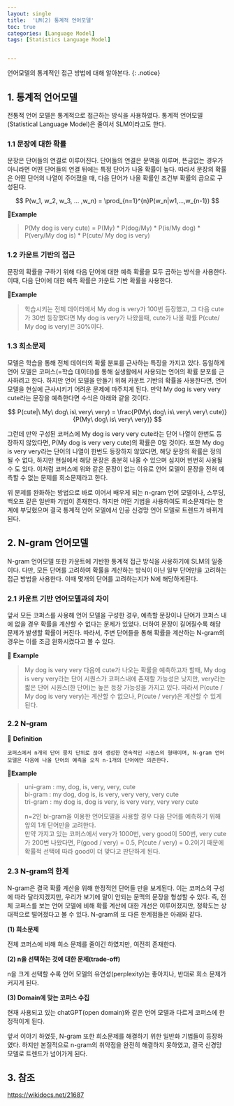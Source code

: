 ```yaml
---
layout: single
title:  'LM(2) 통계적 언어모델'
toc: true
categories: [Language Model]
tags: [Statistics Language Model]


---
```


언어모델의 통계적인 접근 방법에 대해 알아본다.
{: .notice}

##  1. 통계적 언어모델

전통적 언어 모델은 통계적으로 접근하는 방식을 사용하였다. 통계적 언어모델(Statistical Language Model)은 줄여서 SLM이라고도 한다.

### 1.1 문장에 대한 확률

문장은 단어들의 연결로 이루어진다. 단어들의 연결은 문맥을 이루며, 뜬금없는 경우가 아니라면 어떤 단어들의 연결 뒤에는 특정 단어가 나올 확률이 높다. 따라서 문장의 확률은 어떤 단어의 나열이 주어졌을 때, 다음 단어가 나올 확률인 조건부 확률의 곱으로 구성된다.


$$
P(w_1, w_2, w_3, ... ,w_n) = \prod_{n=1}^{n}P(w_n|w1,...,w_{n-1})
$$


📍**Example**

> P(My dog is very cute) = P(My) * P(dog/My) * P(is/My dog) * P(very/My dog is) * P(cute/ My dog is very)



### 1.2 카운트 기반의 접근

문장의 확률을 구하기 위해 다음 단어에 대한 예측 확률을 모두 곱하는 방식을 사용한다. 이때, 다음 단어에 대한 예측 확률은 카운트 기반 확률을 사용한다. 



📍**Example**

> 학습시키는 전체 데이터에서 My dog is very가 100번 등장했고, 그 다음 cute가 30번 등장했다면 My dog is very가 나왔을때, cute가 나올 확률 P(cute/ My dog is very)은 30%이다.



### 1.3 희소문제

모델은 학습을 통해 전체 데이터의 확률 분포를 근사하는 특징을 가지고 있다. 동일하게 언어 모델은 코퍼스(=학습 데이터)를 통해 실생활에서 사용되는 언어의 확률 분포를 근사하려고 한다. 하지만 언어 모델을 만들기 위해 카운트 기반의 확률을 사용한다면, 언어 모델을 현실에 근사시키기 어려운 문제에 마주치게 된다. 만약 My dog is very very cute라는 문장을 예측한다면 수식은 아래와 같을 것이다.


$$
P(cute|\ My\ dog\ is\ very\ very) = \frac{P(My\ dog\ is\ very\ very\ cute)}{P(My\ dog\ is\ very\ very)}
$$


그런데 만약 구성된 코퍼스에 My dog is very very cute라는 단어 나열이 한번도 등장하지 않았다면, P(My dog is very very cute)의 확률은 0일 것이다. 또한 My dog is very very라는 단어의 나열이 한번도 등장하지 않았다면, 해당 문장의 확률은 정의 될 수 없다, 하지만 현실에서 해당 문장은 충분히 나올 수 있으며 심지어 빈번히 사용될 수 도 있다. 이처럼 코퍼스에 위와 같은 문장이 없는 이유로 언어 모델이 문장을 전혀 예측할 수 없는 문제를 희소문제라고 한다.

위 문제를 완화하는 방법으로 바로 이어서 배우게 되는 n-gram 언어 모델이나, 스무딩, 백오프 같은 일반화 기법이 존재한다. 하지만 어떤 기법을 사용하여도 희소문제라는 한계에 부딪혔으며 결국 통계적 언어 모델에서 인공 신경망 언어 모델로 트렌드가 바뀌게 된다.

## 2. N-gram 언어모델

N-gram 언어모델 또한 카운트에 기반한 통계적 접근 방식을 사용하기에 SLM의 일종이다. 다만, 모든 단어를 고려하여 확률을 계산하는 방식이 아닌 일부 단어만을 고려하는 접근 방법을 사용한다. 이때 몇개의 단어를 고려하는지가 N에 해당하게된다.

### 2.1 카운트 기반 언어모델과의 차이

앞서 모든 코퍼스를 사용해 언어 모델을 구성한 경우, 예측할 문장이나 단어가 코퍼스 내에 없을 경우 확률을 계산할 수 없다는 문제가 있었다. 더하여 문장이 길어질수록 해당 문제가 발생할 확률이 커진다. 따라서, 주변 단어들을 통해 확률을 계산하는 N-gram의 경우는 이를 조금 완화시켰다고 볼 수 있다.

📍 **Example**

> My dog is very very 다음에 cute가 나오는 확률을 예측하고자 할때, My dog is very very라는 단어 시퀀스가 코퍼스내에 존재할 가능성은 낮지만, very라는 짧은 단어 시퀀스(한 단어)는 높은 등장 가능성을 가지고 있다. 따라서 P(cute / My dog is very very)는 계산할 수 없으나, P(cute / very)은 계산할 수 있게 된다.

### 2.2 N-gram

👀 **Definition**

````
코퍼스에서 n개의 단어 뭉치 단위로 끊어 생성한 연속적인 시퀀스의 형태이며, N-gram 언어 모델은 다음에 나올 단어의 예측을 오직 n-1개의 단어에만 의존한다. 
````

📍**Example**

> uni-gram : my, dog, is, very, very, cute<br>bi-gram : my dog, dog is, is very, very very, very cute<br>tri-gram : my dog is, dog is very, is very very, very very cute
>
> n=2인 bi-gram을 이용한 언어모델을 사용할 경우 다음 단어를 예측하기 위해 앞의 1개 단어만을 고려한다.<br>만약 가지고 있는 코퍼스에서 very가 1000번, very good이 500번, very cute가 200번 나왔다면, P(good / very) = 0.5, P(cute / very) = 0.2이기 때문에 확률적 선택에 따라 good이 더 맞다고 판단하게 된다.

### 2.3 N-gram의 한계

N-gram은 결국 확률 계산을 위해 한정적인 단어들 만을 보게된다. 이는 코퍼스의 구성에 따라 달라지겠지만, 우리가 보기에 말이 안되는 문맥의 문장을 형성할 수 있다. 즉, 전체 코퍼스를 보는 언어 모델에 비해 확률 계산에 대한 개선은 이루어졌지만, 정확도는 상대적으로 떨어졌다고 볼 수 있다. N-gram의 또 다른 한계점들은 아래와 같다.

**(1) 희소문제**

전체 코퍼스에 비해 희소 문제를 줄이긴 하였지만, 여전히 존재한다.

**(2) n을 선택하는 것에 대한 문제(trade-off)**

n을 크게 선택할 수록 언어 모델의 유연성(perplexity)는 좋아지나, 반대로 희소 문제가 커지게 된다.

**(3) Domain에 맞는 코퍼스 수집**

현재 사용되고 있는 chatGPT(open domain)와 같은 언어 모델과 다르게 코퍼스에 한정적이게 된다.

앞서 이야기 하였듯, N-gram 또한 희소문제를 해결하기 위한 일반화 기법들이 등장하였다. 하지만 본질적으로 n-gram의 취약점을 완전히 해결하지 못하였고, 결국 신경망 모델로 트렌드가 넘어가게 된다.



## 3. 참조

https://wikidocs.net/21687
